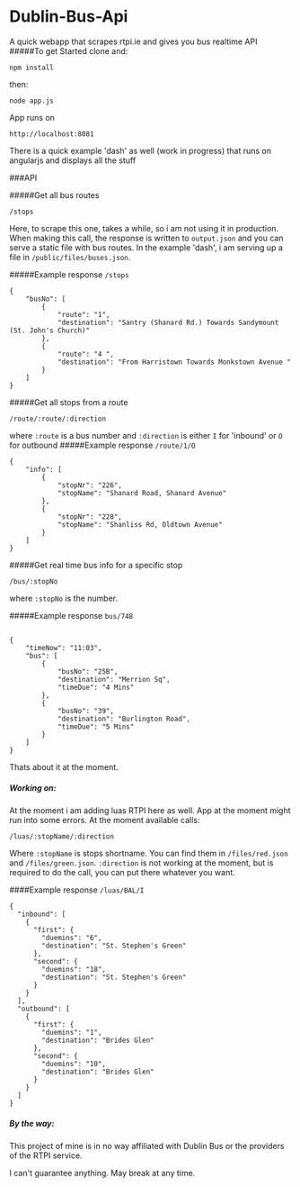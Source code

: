 # Dublin-Bus-Api
A quick webapp that scrapes rtpi.ie and gives you bus realtime API
#####To get Started
clone and:
```
npm install
```
then:
```
node app.js
```

App runs on
```
http://localhost:8081
```
There is a quick example 'dash' as well (work in progress) that runs on angularjs and displays all the stuff


###API

#####Get all bus routes
```
/stops
```
Here, to scrape this one, takes a while, so i am not using it in production. When making this call, the response is written to `output.json` and you can serve a static file with bus routes.
In the example 'dash', i am serving up a file in `/public/files/buses.json`.

#####Example response `/stops`

```
{
    "busNo": [
        {
            "route": "1",
            "destination": "Santry (Shanard Rd.) Towards Sandymount (St. John's Church)"
        },
        {
            "route": "4 ",
            "destination": "From Harristown Towards Monkstown Avenue "
        }
    ]
}
```
#####Get all stops from a route
```
/route/:route/:direction
```

where `:route` is a bus number and `:direction` is either `I` for 'inbound' or `O` for outbound
#####Example response `/route/1/O`
```
{
    "info": [
        {
            "stopNr": "226",
            "stopName": "Shanard Road, Shanard Avenue"
        },
        {
            "stopNr": "228",
            "stopName": "Shanliss Rd, Oldtown Avenue"
        }
    ]
}
````
#####Get real time bus info for a specific stop
```
/bus/:stopNo

```
where `:stopNo` is the number.



#####Example response `bus/748`


```

{
    "timeNow": "11:03",
    "bus": [
        {
            "busNo": "25B",
            "destination": "Merrion Sq",
            "timeDue": "4 Mins"
        },
        {
            "busNo": "39",
            "destination": "Burlington Road",
            "timeDue": "5 Mins"
        }
    ]
}
```

Thats about it at the moment.

##### Working on:

At the moment i am adding luas RTPI here as well. App at the moment might run into some errors.
At the moment available calls:

```
/luas/:stopName/:direction
```

Where `:stopName` is stops shortname. You can find them in `/files/red.json` and `/files/green.json`. 
`:direction` is not working at the moment, but is required to do the call, you can put there whatever you want.

####Example response `/luas/BAL/I`

```
{
  "inbound": [
    {
      "first": {
        "duemins": "6",
        "destination": "St. Stephen's Green"
      },
      "second": {
        "duemins": "18",
        "destination": "St. Stephen's Green"
      }
    }
  ],
  "outbound": [
    {
      "first": {
        "duemins": "1",
        "destination": "Brides Glen"
      },
      "second": {
        "duemins": "10",
        "destination": "Brides Glen"
      }
    }
  ]
}
```

##### By the way:

This project of mine is in no way affiliated with Dublin Bus or the providers of the RTPI service.

I can't guarantee anything. May break at any time.
